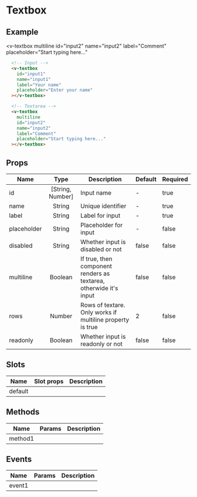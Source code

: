 # Textbox <badge text="development" type="warn" />

## Example

<div class="p-3 border rounded-2 my-3">
  <v-textbox
    class="mb-3"
    id="input1"
    name="input1"
    label="Your name"
    placeholder="Enter your name"
  ></v-textbox>

  <v-textbox
    multiline
    id="input2"
    name="input2"
    label="Comment"
    placeholder="Start typing here..."
  ></v-textbox>
</div>

```html
  <!-- Input -->
  <v-textbox
    id="input1"
    name="input1"
    label="Your name"
    placeholder="Enter your name"
  ></v-textbox>

  <!-- Textarea -->
  <v-textbox
    multiline
    id="input2"
    name="input2"
    label="Comment"
    placeholder="Start typing here..."
  ></v-textbox>
```

## Props
Name | Type   | Description   | Default | Required
---- | :----: | ------------- | ------- | --------
id   | [String, Number] | Input name    | -       | true
name | String | Unique identifier    | -       | true
label | String | Label for input    | -       | true
placeholder | String | Placeholder for input    | -       | false
disabled | String | Whether input is disabled or not    | false       | false
multiline | Boolean | If true, then component renders as textarea, otherwide it's input    | false       | false
rows | Number | Rows of textare. Only works if multiline property is true    | 2       | false
readonly | Boolean | Whether input is readonly or not    | false       | false

## Slots
Name     | Slot props       | Description
-------- | -----------      | -----
default  |                  |

## Methods
Name             | Params            | Description
---------------- | ----------------- | -------------------
method1          |                   |

## Events
Name             | Params            | Description
---------------- | ----------------- | -------------------
event1           |                   |
